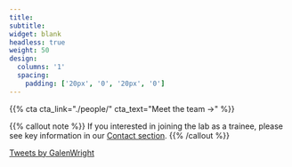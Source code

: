 ```yaml
---
title:
subtitle:
widget: blank
headless: true
weight: 50
design:
  columns: '1'
  spacing:
    padding: ['20px', '0', '20px', '0']
---
```



{{% cta cta_link="./people/" cta_text="Meet the team →" %}}

{{% callout note %}}
If you interested in joining the lab as a trainee, please see key information in our [Contact section](contact).
{{% /callout %}}

<a class="twitter-timeline tw-align-center" data-lang="en" data-width="1200" data-height="400" data-theme="dark" href="https://twitter.com/GalenWright?ref_src=twsrc%5Etfw">Tweets by GalenWright</a> <script async src="https://platform.twitter.com/widgets.js" charset="utf-8"></script>

